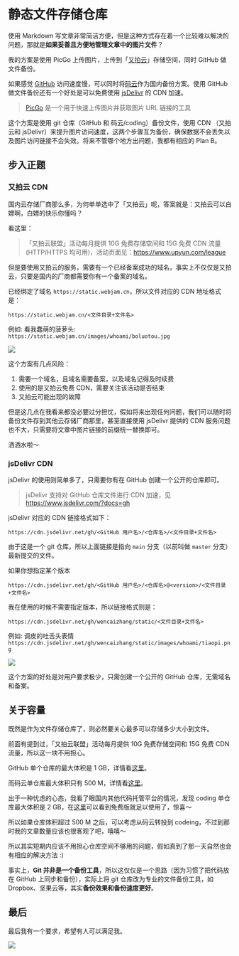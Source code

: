# 静态文件存储仓库

使用 Markdown 写文章非常简洁方便，但是这种方式存在着一个比较难以解决的问题，那就是**如果妥善且方便地管理文章中的图片文件**？

我的方案是使用 PicGo 上传图片，上传到「[又拍云](https://www.upyun.com/)」存储空间，同时 GitHub 做文件备份。

如果感觉 [GitHub](https://github.com/) 访问速度慢，可以同时将[码云](https://gitee.com/)作为国内备份方案。使用 GitHub 做文件备份还有一个好处是可以免费使用 [jsDelivr](https://www.jsdelivr.com/) 的 CDN 加速。

> [PicGo](https://github.com/Molunerfinn/PicGo/) 是一个用于快速上传图片并获取图片 URL 链接的工具

这个方案是使用 git 仓库（GitHub 和 码云/coding）备份文件，使用 CDN （又拍云和 jsDelivr）来提升图片访问速度，这两个步骤互为备份，确保数据不会丢失以及图片访问链接不会失效。将来不管哪个地方出问题，我都有相应的 Plan B。


## 步入正题

### 又拍云 CDN

国内云存储厂商那么多，为何单单选中了「又拍云」呢，答案就是：又拍云可以白嫖啊，白嫖的快乐你懂吗？

看这里：

> 「又拍云联盟」活动每月提供 10G 免费存储空间和 15G 免费 CDN 流量(HTTP/HTTPS 均可用)，活动页面见：https://www.upyun.com/league

但是要使用又拍云的服务，需要有一个已经备案成功的域名，事实上不仅仅是又拍云，只要是国内的厂商都需要你有一个备案的域名。

已经绑定了域名 `https://static.webjam.cn`，所以文件对应的 CDN 地址格式是：

```
https://static.webjam.cn/<文件目录+文件名>
```

例如: 看我蠢萌的菠萝头: `https://static.webjam.cn/images/whoami/boluotou.jpg`

![](https://static.webjam.cn/images/whoami/boluotou.jpg)

这个方案有几点风险：

1. 需要一个域名，且域名需要备案，以及域名记得及时续费
2. 使用的是又拍云免费 CDN，需要关注该活动是否结束
3. 又拍云可能出现的故障

但是这几点在我看来都没必要过分担忧，假如将来出现任何问题，我们可以随时将备份文件存到其他云存储厂商那里，甚至直接使用 jsDelivr 提供的 CDN 服务问题也不大，只需要将文章中图片链接的前缀统一替换即可。

洒洒水啦～

### jsDelivr CDN

jsDelivr 的使用则简单多了，只需要你有在 GitHub 创建一个公开的仓库即可。

> jsDelivr 支持对 GitHub 仓库文件进行 CDN 加速，见 https://www.jsdelivr.com/?docs=gh

jsDelivr 对应的 CDN 链接格式如下：

```
https://cdn.jsdelivr.net/gh/<GitHub 用户名>/<仓库名>/<文件目录+文件名>
```

由于这是一个 git 仓库，所以上面链接是指向 `main` 分支（以前叫做 `master` 分支）最新提交的文件。

如果你想指定某个版本

```
https://cdn.jsdelivr.net/gh/<GitHub 用户名>/<仓库名>@<version>/<文件目录+文件名>
```

我在使用的时候不需要指定版本，所以链接格式则是：

```
https://cdn.jsdelivr.net/gh/wencaizhang/static/<文件目录+文件名>
```

例如: 调皮的吐舌头表情 `https://cdn.jsdelivr.net/gh/wencaizhang/static/images/whoami/tiaopi.png`

![](https://static.webjam.cn/images/whoami/tiaopi.png)

这个方案的好处是对用户要求极少，只需创建一个公开的 GitHub 仓库，无需域名和备案。

## 关于容量

既然是作为文件存储仓库了，则必然要关心最多可以存储多少大小到文件。

前面有提到过，「又拍云联盟」活动每月提供 10G 免费存储空间和 15G 免费 CDN 流量，所以这一块不用担心。

GitHub 单个仓库的最大体积是 1 GB，详情看[这里](https://docs.github.com/cn/free-pro-team@latest/github/managing-large-files/what-is-my-disk-quota)。

而码云单仓库最大体积只有 500 M，详情看[这里](https://gitee.com/help/articles/4232#article-header0)。

出于一种忧虑的心态，我看了眼国内其他代码托管平台的情况，发现 coding 单仓库最大体积是 2 GB，在[这里](https://coding.net/pricing)可以看到免费版就足以使用了，惊喜～

所以如果仓库体积超过 500 M 之后，可以考虑从码云转投到 codeing，不过到那时我的文章数量应该也很客观了吧，嘻嘻～

所以其实短期内应该不用担心仓库空间不够用的问题，假如真到了那一天自然也会有相应的解决方法 :)

事实上，**Git 并非是一个备份工具**，所以这仅仅是一个思路（因为习惯了把代码放在 GitHub 上同步和备份），实际上将 git 仓库改为专业的文件备份工具，如 Dropbox、坚果云等，其实**备份效果和备份速度更好**。

## 最后

最后我有一个要求，希望有人可以满足我。

![](https://cdn.jsdelivr.net/gh/wencaizhang/static/images/%E7%BB%99%E6%88%91%E4%B8%80%E5%BC%A0%E5%BD%A9%E7%A5%A8%EF%BC%8C%E8%A6%81%E8%83%BD%E4%B8%AD%E5%A5%96%E7%9A%84.png)

